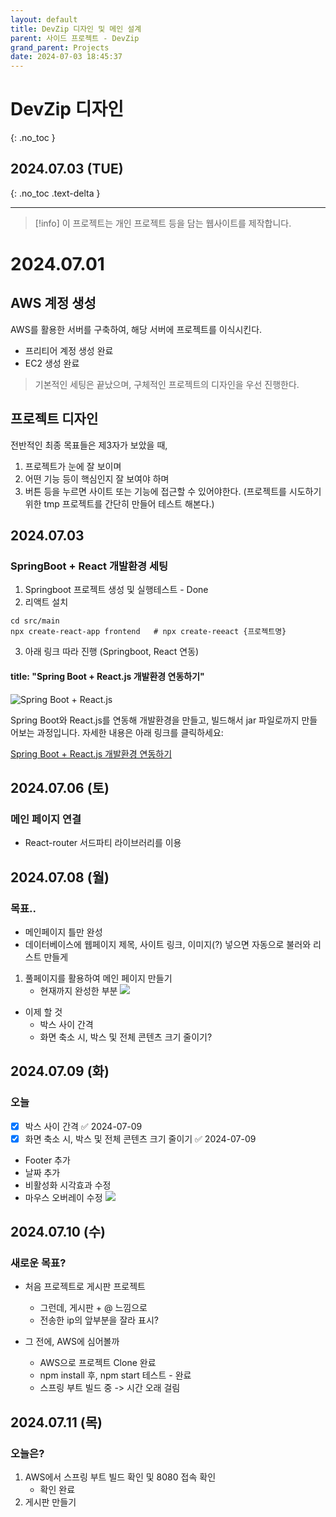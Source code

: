 ```yaml
---
layout: default
title: DevZip 디자인 및 메인 설계
parent: 사이드 프로젝트 - DevZip
grand_parent: Projects
date: 2024-07-03 18:45:37
---
```


# DevZip 디자인
{: .no_toc }

## 2024.07.03 (TUE)
{: .no_toc .text-delta }

---

> [!info]
> 이 프로젝트는 개인 프로젝트 등을 담는 웹사이트를 제작합니다.

# 2024.07.01
## AWS 계정 생성
AWS를 활용한 서버를 구축하여, 해당 서버에 프로젝트를 이식시킨다.

- 프리티어 계정 생성 완료
- EC2 생성 완료

> 기본적인 세팅은 끝났으며, 구체적인 프로젝트의 디자인을 우선 진행한다.

## 프로젝트 디자인
전반적인 최종 목표들은 제3자가 보았을 때, 
1. 프로젝트가 눈에 잘 보이며
2. 어떤 기능 등이 핵심인지 잘 보여야 하며
3. 버튼 등을 누르면 사이트 또는 기능에 접근할 수 있어야한다. (프로젝트를 시도하기 위한 tmp 프로젝트를 간단히 만들어 테스트 해본다.)


## 2024.07.03
### SpringBoot + React 개발환경 세팅
1. Springboot 프로젝트 생성 및 실행테스트 - Done
2. 리액트 설치
```null
cd src/main
npx create-react-app frontend	# npx create-reeact {프로젝트명}
```
3. 아래 링크 따라 진행 (Springboot, React 연동)

#### title: "Spring Boot + React.js 개발환경 연동하기"

![Spring Boot + React.js](https://velog.velcdn.com/images/u-nij/post/c249f0e8-677b-4734-933f-289247034a2d/spring%20boot%20react.png)

Spring Boot와 React.js를 연동해 개발환경을 만들고, 빌드해서 jar 파일로까지 만들어보는 과정입니다. 자세한 내용은 아래 링크를 클릭하세요:

[Spring Boot + React.js 개발환경 연동하기](https://velog.io/@u-nij/Spring-Boot-React.js-%EA%B0%9C%EB%B0%9C%ED%99%98%EA%B2%BD-%EC%84%B8%ED%8C%85)


## 2024.07.06 (토)
### 메인 페이지 연결
- React-router 서드파티 라이브러리를 이용

## 2024.07.08 (월)
### 목표..
- 메인페이지 틀만 완성
- 데이터베이스에 웹페이지 제목, 사이트 링크, 이미지(?) 넣으면 자동으로 불러와 리스트 만들게

1. 풀페이지를 활용하여 메인 페이지 만들기
	- 현재까지 완성한 부분
![](https://i.imgur.com/OZ9p3y8.png)

- 이제 할 것
	- 박스 사이 간격
	- 화면 축소 시, 박스 및 전체 콘텐츠 크기 줄이기?

## 2024.07.09 (화)
### 오늘
- [x] 박스 사이 간격 ✅ 2024-07-09
- [x] 화면 축소 시, 박스 및 전체 콘텐츠 크기 줄이기 ✅ 2024-07-09
- Footer 추가
- 날짜 추가
- 비활성화 시각효과 수정
- 마우스 오버레이 수정
![](https://i.imgur.com/xAokfMU.png)

## 2024.07.10 (수)
### 새로운 목표?
- 처음 프로젝트로 게시판 프로젝트
	- 그런데, 게시판 + @ 느낌으로
	- 전송한 ip의 앞부분을 잘라 표시?

- 그 전에, AWS에 심어볼까
	- AWS으로 프로젝트 Clone 완료
	- npm install 후, npm start 테스트 - 완료
	- 스프링 부트 빌드 중 -> 시간 오래 걸림

## 2024.07.11 (목)
### 오늘은?
1. AWS에서 스프링 부트 빌드 확인 및 8080 접속 확인
	- 확인 완료
2. 게시판 만들기